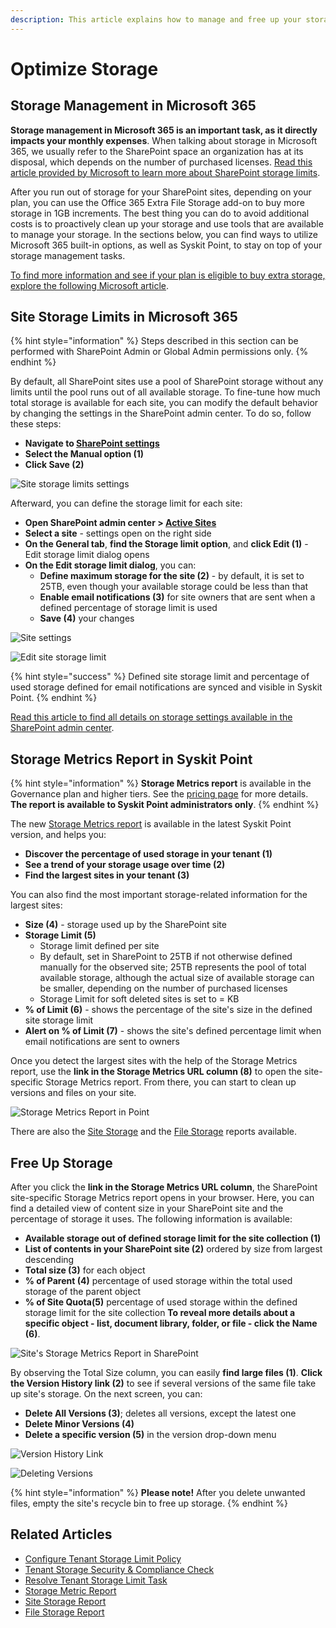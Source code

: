 ```yaml
---
description: This article explains how to manage and free up your storage on SharePoint sites.
---
```


# Optimize Storage

## Storage Management in Microsoft 365

**Storage management in Microsoft 365 is an important task, as it directly impacts your monthly expenses**. 
When talking about storage in Microsoft 365, we usually refer to the SharePoint space an organization has at its disposal, which depends on the number of purchased licenses.
[Read this article provided by Microsoft to learn more about SharePoint storage limits](https://learn.microsoft.com/en-us/office365/servicedescriptions/sharepoint-online-service-description/sharepoint-online-limits).

After you run out of storage for your SharePoint sites, depending on your plan, you can use the Office 365 Extra File Storage add-on to buy more storage in 1GB increments.
The best thing you can do to avoid additional costs is to proactively clean up your storage and use tools that are available to manage your storage.
In the sections below, you can find ways to utilize Microsoft 365 built-in options, as well as Syskit Point, to stay on top of your storage management tasks.

[To find more information and see if your plan is eligible to buy extra storage, explore the following Microsoft article](https://learn.microsoft.com/en-us/microsoft-365/commerce/add-storage-space?view=o365-worldwide).

## Site Storage Limits in Microsoft 365

{% hint style="information" %}
Steps described in this section can be performed with SharePoint Admin or Global Admin permissions only.
{% endhint %}

By default, all SharePoint sites use a pool of SharePoint storage without any limits until the pool runs out of all available storage. 
To fine-tune how much total storage is available for each site, you can modify the default behavior by changing the settings in the SharePoint admin center.
To do so, follow these steps: 
* **Navigate to [SharePoint settings](https://go.microsoft.com/fwlink/?linkid=2185220)**
* **Select the Manual option (1)**
* **Click Save (2)**

![Site storage limits settings](../.gitbook/assets/optimize-storage-site-storage-limits.png)

Afterward, you can define the storage limit for each site:
* **Open SharePoint admin center > [Active Sites](https://go.microsoft.com/fwlink/?linkid=2185220)**
* **Select a site** - settings open on the right side
* **On the General tab**, **find the Storage limit option**, and **click Edit (1)** - Edit storage limit dialog opens
* **On the Edit storage limit dialog**, you can:
    * **Define maximum storage for the site (2)** - by default, it is set to 25TB, even though your available storage could be less than that
    * **Enable email notifications (3)** for site owners that are sent when a defined percentage of storage limit is used
    * **Save (4)** your changes

![Site settings](../.gitbook/assets/optimize-storage-site-settings.png)

![Edit site storage limit](../.gitbook/assets/optimize-storage-edit-site-storage-limit.png)

{% hint style="success" %}
Defined site storage limit and percentage of used storage defined for email notifications are synced and visible in Syskit Point.
{% endhint %}

[Read this article to find all details on storage settings available in the SharePoint admin center](https://learn.microsoft.com/en-us/sharepoint/manage-site-collection-storage-limits). 

## Storage Metrics Report in Syskit Point

{% hint style="information" %}
**Storage Metrics report** is available in the Governance plan and higher tiers. See the [pricing page](https://www.syskit.com/products/point/pricing/) for more details.
**The report is available to Syskit Point administrators only**.
{% endhint %}

The new [Storage Metrics report](../../docs-point/reporting/cleanup-and-health-reports.md#storage-metrics) is available in the latest Syskit Point version, and helps you:
* **Discover the percentage of used storage in your tenant (1)**
* **See a trend of your storage usage over time (2)**
* **Find the largest sites in your tenant (3)**

You can also find the most important storage-related information for the largest sites:
* **Size (4)** - storage used up by the SharePoint site
* **Storage Limit (5)**
    * Storage limit defined per site
    * By default, set in SharePoint to 25TB if not otherwise defined manually for the observed site; 25TB represents the pool of total available storage, although the actual size of available storage can be smaller, depending on the number of purchased licenses
    * Storage Limit for soft deleted sites is set to = KB
* **% of Limit (6)** - shows the percentage of the site's size in the defined site storage limit
* **Alert on % of Limit (7)** - shows the site's defined percentage limit when email notifications are sent to owners

Once you detect the largest sites with the help of the Storage Metrics report, use the **link in the Storage Metrics URL column (8)** to open the site-specific Storage Metrics report. From there, you can start to clean up versions and files on your site.

![Storage Metrics Report in Point](../.gitbook/assets/optimize-storage-storage-metrics-report-point.png)

There are also the [Site Storage](../../point-collaborators/resolve-governance-tasks/tenant-storage-limit.md#site-storage) and the [File Storage](../../point-collaborators/resolve-governance-tasks/tenant-storage-limit.md#file-storage) reports available. 

## Free Up Storage

After you click the **link in the Storage Metrics URL column**, the SharePoint site-specific Storage Metrics report opens in your browser.
Here, you can find a detailed view of content size in your SharePoint site and the percentage of storage it uses.
The following information is available:
* **Available storage out of defined storage limit for the site collection (1)**
* **List of contents in your SharePoint site (2)** ordered by size from largest descending
* **Total size (3)** for each object
* **% of Parent (4)** percentage of used storage within the total used storage of the parent object
* **% of Site Quota(5)** percentage of used storage within the defined storage limit for the site collection
**To reveal more details about a specific object - list, document library, folder, or file - click the Name (6)**. 

![Site's Storage Metrics Report in SharePoint](../.gitbook/assets/optimize-storage-sharepoint-storage-metrics-site.png)

By observing the Total Size column, you can easily **find large files (1)**.
**Click the Version History link (2)** to see if several versions of the same file take up site's storage.
On the next screen, you can:
* **Delete All Versions (3)**; deletes all versions, except the latest one
* **Delete Minor Versions (4)**
* **Delete a specific version (5)** in the version drop-down menu

![Version History Link](../.gitbook/assets/optimize-storage-large-file.png)

![Deleting Versions](../.gitbook/assets/optimize-storage-delete-versions.png)

{% hint style="information" %}
**Please note!** After you delete unwanted files, empty the site's recycle bin to free up storage.
{% endhint %}

## Related Articles

* [Configure Tenant Storage Limit Policy](../governance-and-automation/automated-workflows/tenant-storage-admin.md)
* [Tenant Storage Security & Compliance Check](../../governance-and-automation/security-compliance-checks/tenant-storage.md)
* [Resolve Tenant Storage Limit Task](../../point-collaborators/resolve-governance-tasks/tenant-storage-limit.md)
* [Storage Metric Report](../../docs-point/reporting/cleanup-and-health-reports.md#storage-metrics)
* [Site Storage Report](../../point-collaborators/resolve-governance-tasks/tenant-storage-limit.md#site-storage)
* [File Storage Report](../../point-collaborators/resolve-governance-tasks/tenant-storage-limit.md#file-storage)